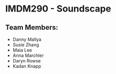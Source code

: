 # IMDM290 - Soundscape

## Team Members: 
- Danny Mallya
- Susie Zhang
- Maia Lee
- Anna Marchler
- Daryn Rowse
- Kadan Knapp
